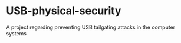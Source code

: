 # USB-physical-security
  A project regarding preventing USB tailgating attacks in the computer systems
